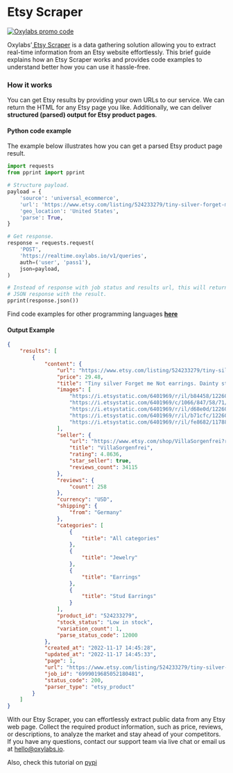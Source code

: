 # Etsy Scraper

[![Oxylabs promo code](https://user-images.githubusercontent.com/129506779/250792357-8289e25e-9c36-4dc0-a5e2-2706db797bb5.png)](https://oxylabs.go2cloud.org/aff_c?offer_id=7&aff_id=877&url_id=112)


Oxylabs’[ Etsy Scraper](https://oxy.yt/Vafh) is a data gathering solution allowing you to extract real-time information from an Etsy website effortlessly. This brief guide explains how an Etsy Scraper works and provides code examples to understand better how you can use it hassle-free.

### How it works

You can get Etsy results by providing your own URLs to our service. We can return the HTML for any Etsy page you like. Additionally, we can deliver **structured (parsed) output for Etsy product pages**.

#### Python code example

The example below illustrates how you can get a parsed Etsy product page result.

```python
import requests
from pprint import pprint

# Structure payload.
payload = {
    'source': 'universal_ecommerce',
    'url': 'https://www.etsy.com/listing/524233279/tiny-silver-forget-me-not-earrings',
    'geo_location': 'United States',
    'parse': True,
}

# Get response.
response = requests.request(
    'POST',
    'https://realtime.oxylabs.io/v1/queries',
    auth=('user', 'pass1'),
    json=payload,
)

# Instead of response with job status and results url, this will return the
# JSON response with the result.
pprint(response.json())
```

Find code examples for other programming languages [**here**](https://github.com/oxylabs/etsy-scraper/tree/main/code%20examples)

#### Output Example
```json
{
    "results": [
        {
            "content": {
                "url": "https://www.etsy.com/listing/524233279/tiny-silver-forget-me-not-earrings?click_key=dee3e777ad5cc36010f708a8991825c7d84649b8:524233279&click_sum=2cca2059&ref=hp_rv-3&sts=1",
                "price": 29.48,
                "title": "Tiny silver Forget me Not earrings. Dainty sterling threader earrings with light blue enameled blossom. Threader Stud earring for her.",
                "images": [
                    "https://i.etsystatic.com/6401969/r/il/b84458/1226050351/il_75x75.1226050351_kvdw.jpg",
                    "https://i.etsystatic.com/6401969/c/1066/847/58/71/il/064963/1226057237/il_75x75.1226057237_q5jf.jpg",
                    "https://i.etsystatic.com/6401969/r/il/d68e0d/1226050373/il_75x75.1226050373_6u24.jpg",
                    "https://i.etsystatic.com/6401969/r/il/b71cfc/1226050549/il_75x75.1226050549_29un.jpg",
                    "https://i.etsystatic.com/6401969/r/il/fe8682/1178831922/il_75x75.1178831922_k9ny.jpg"
                ],
                "seller": {
                    "url": "https://www.etsy.com/shop/VillaSorgenfrei?ref=simple-shop-header-name&listing_id=524233279",
                    "title": "VillaSorgenfrei",
                    "rating": 4.8636,
                    "star_seller": true,
                    "reviews_count": 34115
                },
                "reviews": {
                    "count": 258
                },
                "currency": "USD",
                "shipping": {
                    "from": "Germany"
                },
                "categories": [
                    {
                        "title": "All categories"
                    },
                    {
                        "title": "Jewelry"
                    },
                    {
                        "title": "Earrings"
                    },
                    {
                        "title": "Stud Earrings"
                    }
                ],
                "product_id": "524233279",
                "stock_status": "Low in stock",
                "variation_count": 1,
                "parse_status_code": 12000
            },
            "created_at": "2022-11-17 14:45:28",
            "updated_at": "2022-11-17 14:45:33",
            "page": 1,
            "url": "https://www.etsy.com/listing/524233279/tiny-silver-forget-me-not-earrings?click_key=dee3e777ad5cc36010f708a8991825c7d84649b8:524233279&click_sum=2cca2059&ref=hp_rv-3&sts=1",
            "job_id": "6999019685052180481",
            "status_code": 200,
            "parser_type": "etsy_product"
        }
    ]
}
```

With our Etsy Scraper, you can effortlessly extract public data from any Etsy web page. Collect the required product information, such as price, reviews, or descriptions, to analyze the market and stay ahead of your competitors. If you have any questions, contact our support team via live chat or email us at hello@oxylabs.io.

Also, check this tutorial on [pypi](https://pypi.org/project/etsy-scraper-api/)
